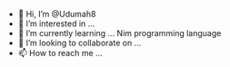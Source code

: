 - 👋 Hi, I’m @Udumah8
- 👀 I’m interested in ... 
- 🌱 I’m currently learning ... Nim programming language
- 💞️ I’m looking to collaborate on ...
- 📫 How to reach me ...

<!---
Udumah8/Udumah8 is a ✨ special ✨ repository because its `README.md` (this file) appears on your GitHub profile.
You can click the Preview link to take a look at your changes.
--->
